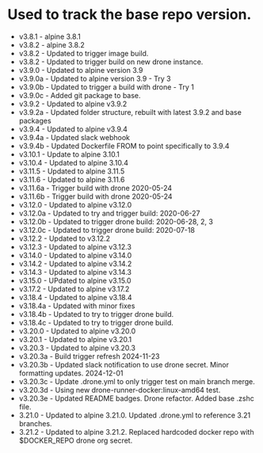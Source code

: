 # Used to track the base repo version.
* v3.8.1 - alpine 3.8.1
* v3.8.2 - alpine 3.8.2
* v3.8.2 - Updated to trigger image build.
* v3.8.2 - Updated to trigger build on new drone instance.
* v3.9.0 - Updated to alpine version 3.9
* v3.9.0a - Updated to alpine version 3.9 - Try 3
* v3.9.0b - Updated to trigger a build with drone - Try 1
* v3.9.0c - Added git package to base.
* v3.9.2 - Updated to alpine v3.9.2
* v3.9.2a - Updated folder structure, rebuilt with latest 3.9.2 and base packages
* v3.9.4 - Updated to alpine v3.9.4
* v3.9.4a - Updated slack webhook
* v3.9.4b - Updated Dockerfile FROM to point specifically to 3.9.4
* v3.10.1 - Update to alpine 3.10.1
* v3.10.4 - Updated to alpine 3.10.4
* v3.11.5 - Updated to alpine 3.11.5
* v3.11.6 - Updated to alpine 3.11.6
* v3.11.6a - Trigger build with drone 2020-05-24
* v3.11.6b - Trigger build with drone 2020-05-24
* v3.12.0 - Updated to alpine v3.12.0
* v3.12.0a - Updated to try and trigger build:  2020-06-27
* v3.12.0b - Updated to trigger drone build: 2020-06-28, 2, 3
* v3.12.0c - Updated to trigger drone build: 2020-07-18
* v3.12.2 - Updated to v3.12.2
* v3.12.3 - Updated to alpine v3.12.3
* v3.14.0 - Updated to alpine v3.14.0
* v3.14.2 - Updated to alpine v3.14.2
* v3.14.3 - Updated to alpine v3.14.3
* v3.15.0 - UPdated to alpine v3.15.0
* v3.17.2 - Updated to alpine v3.17.2
* v3.18.4 - Updated to alpine v3.18.4
* v3.18.4a - Updated with minor fixes
* v3.18.4b - Updated to try to trigger drone build.
* v3.18.4c - Updated to try to trigger drone build.
* v3.20.0 - Updated to alpine v3.20.0
* v3.20.1 - Updated to alpine v3.20.1
* v3.20.3 - Updated to alpine v3.20.3
* v3.20.3a - Build trigger refresh 2024-11-23
* v3.20.3b - Updated slack notification to use drone secret.  Minor formatting updates.  2024-12-01
* v3.20.3c - Update .drone.yml to only trigger test on main branch merge.
* v3.20.3d - Using new drone-runner-docker:linux-amd64 test.
* v3.20.3e - Updated README badges.  Drone refactor.  Added base .zshc file.
* 3.21.0 - Updated to alpine 3.21.0.  Updated .drone.yml to reference 3.21 branches.
* 3.21.2 - Updated to alpine 3.21.2.  Replaced hardcoded docker repo with $DOCKER_REPO drone org secret.

